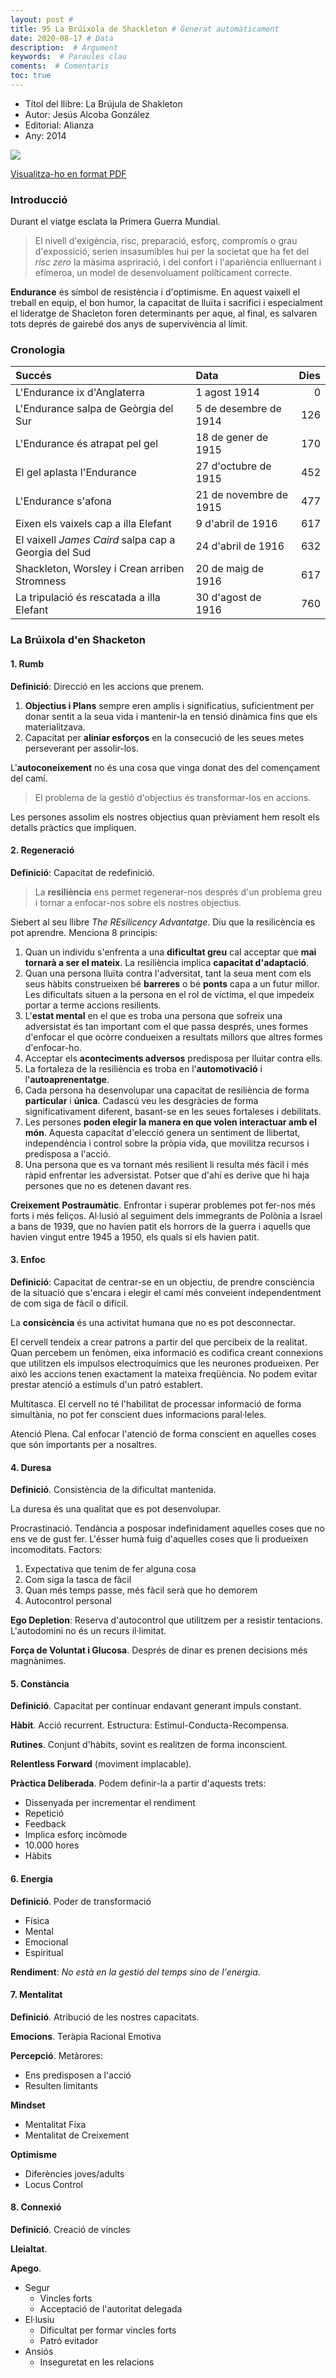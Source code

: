 ```yaml
---
layout: post # 
title: 95 La Brúixola de Shackleton # Generat automàticament
date: 2020-08-17 # Data
description:  # Argument
keywords:  # Paraules clau
coments:  # Comentaris
toc: true
---
```


- Títol del llibre: La Brújula de Shakleton
- Autor: Jesús Alcoba González
- Editorial: Alianza
- Any: 2014

![](/img/shackleton.png)

[Visualitza-ho en format PDF](/files/pdf/shackleton.pdf)

### Introducció ###

Durant el viatge esclata la Primera Guerra Mundial.

> El nivell d'exigència, risc, preparació, esforç, compromís o grau d'expossició, serien insasumibles hui per la societat que ha fet del *risc zero* la màsima aspriració, i del confort i l'apariència enlluernant i efímeroa, un model de desenvoluament políticament correcte.

**Endurance** és símbol de resistència i d'optimisme. En aquest vaixell el treball en equip, el bon humor, la capacitat de lluïta i sacrifici i especialment el lideratge de Shacleton foren determinants per aque, al final, es salvaren tots deprés de gairebé dos anys de supervivència al límit.

### Cronologia ###

Succés                                               | Data                   | Dies 
:----------------------------------------------------|:-----------------------|-----:
L'Endurance ix d'Anglaterra                          | 1 agost 1914           |   0
L'Endurance salpa de Geòrgia del Sur                 | 5 de desembre de 1914  | 126
L'Endurance és atrapat pel gel                       | 18 de gener de 1915    | 170 
El gel aplasta l'Endurance                           | 27 d'octubre de 1915   | 452
L'Endurance s'afona                                  | 21 de novembre de 1915 | 477
Eixen els vaixels cap a illa Elefant                 | 9 d'abril de 1916      | 617
El vaixell *James Caird* salpa cap a Georgia del Sud | 24 d'abril de 1916     | 632
Shackleton, Worsley i Crean arriben Stromness        | 20 de maig de 1916     | 617
La tripulació és rescatada a illa Elefant            | 30 d'agost de 1916     | 760



### La Brúixola d'en Shacketon

#### 1. Rumb

**Definició**: Direcció en les accions que prenem.

1. **Objectius i Plans** sempre eren amplis i significatius, suficientment per donar sentit a la seua vida i mantenir-la en tensió dinàmica fins que els materialitzava.
2. Capacitat per **aliniar esforços** en la consecució de les seues metes perseverant per assolir-los.

L'**autoconeixement** no és una cosa que vinga donat des del començament del camí.

> El problema de la gestió d'objectius és transformar-los en accions.

Les persones assolim els nostres objectius quan prèviament hem resolt els detalls pràctics que impliquen.

#### 2. Regeneració

**Definició**: Capacitat de redefinició.

> La **resiliència** ens permet regenerar-nos després d'un problema greu i tornar a enfocar-nos sobre els nostres objectius.

Siebert al seu llibre *The REsilicency Advantatge*. Diu que la resilicència es pot aprendre. Menciona 8 principis:

1. Quan un individu s'enfrenta a una **dificultat greu** cal acceptar que **mai tornarà a ser el mateix**. La resiliència implica **capacitat d'adaptació**.
2. Quan una persona lluïta contra l'adversitat, tant la seua ment com els seus hàbits construeixen bé **barreres** o bé **ponts** capa a un futur millor. Les dificultats situen a la persona en el rol de víctima, el que impedeix portar a terme accions resilients.
3. L'**estat mental** en el que es troba una persona que sofreix una adversistat és tan important com el que passa després, unes formes d'enfocar el que ocòrre condueixen a resultats millors que altres formes d'enfocar-ho.
4. Acceptar els **aconteciments adversos** predisposa per lluitar contra ells.
5. La fortaleza de la resiliència es troba en l'**automotivació** i l'**autoaprenentatge**.
6. Cada persona ha desenvolupar una capacitat de resiliència de forma **particular** i **única**. Cadascú veu les desgràcies de forma significativament diferent, basant-se en les seues fortaleses i debilitats.
7. Les persones **poden elegir la manera en que volen interactuar amb el món**. Aquesta capacitat d'elecció genera un sentiment de llibertat, independència i control sobre la pròpia vida, que movilitza recursos i predisposa a l'acció.
8. Una persona que es va tornant més resilient li resulta més fàcil i més ràpid enfrentar les adversistat. Potser que d'ahí es derive que hi haja persones que no es detenen davant res.

**Creixement Postraumàtic**. Enfrontar i superar problemes pot fer-nos més forts i més feliços. Al·lusió al seguiment dels immegrants de Polònia a Israel a bans de 1939, que no havien patit els horrors de la guerra i aquells que havien vingut entre 1945 a 1950, els quals sí els havien patit.

#### 3. Enfoc

**Definició**: Capacitat de centrar-se en un objectiu, de prendre consciència de la situació que s'encara i elegir el camí més conveient independentment de com siga de fàcil o difícil.

La **consicència** és una activitat humana que no es pot desconnectar.

El cervell tendeix a crear patrons a partir del que percibeix de la realitat. Quan percebem un fenòmen, eixa informació es codifica creant connexions que utilitzen els impulsos electroquímics que les neurones produeixen. Per això les accions tenen exactament la mateixa freqüència. No podem evitar prestar atenció a estímuls d'un patró establert.

Multitasca. El cervell no té l'habilitat de processar informació de forma simultània, no pot fer conscient dues informacions paral·leles.

Atenció Plena. Cal enfocar l'atenció de forma conscient en aquelles coses que són importants per a nosaltres.

#### 4. Duresa

**Definició**. Consistència de la dificultat mantenida.

La duresa és una qualitat que es pot desenvolupar.

Procrastinació. Tendància a posposar indefinidament aquelles coses que no ens ve de gust fer. L'ésser humà fuig d'aquelles coses que li produeixen incomoditats. Factors:

1. Expectativa que tenim de fer alguna cosa
2. Com siga la tasca de fàcil 
3. Quan més temps passe, més fàcil serà que ho demorem
4. Autocontrol personal

**Ego Depletion**: Reserva d'autocontrol que utilitzem per a resistir tentacions. L'autodomini no és un recurs il·limitat.

**Força de Voluntat i Glucosa**. Després de dinar es prenen decisions més magnànimes.

#### 5. Constància

**Definició**. Capacitat per continuar endavant generant impuls constant.

**Hàbit**. Acció recurrent. Estructura: Estímul-Conducta-Recompensa.

**Rutines**. Conjunt d'hàbits, sovint es realitzen de forma inconscient.

**Relentless Forward** (moviment implacable).

**Pràctica Deliberada**. Podem definir-la a partir d'aquests trets:
- Dissenyada per incrementar el rendiment
- Repetició
- Feedback
- Implica esforç incòmode
- 10.000 hores
- Hàbits

#### 6. Energia

**Definició**. Poder de transformació

- Física
- Mental
- Emocional
- Espiritual

**Rendiment**: *No està en la gestió del temps sino de l'energia*.

#### 7. Mentalitat

**Definició**. Atribució de les nostres capacitats.

**Emocions**. Teràpia Racional Emotiva

**Percepció**. Metàrores:
- Ens predisposen a l'acció
- Resulten limitants

**Mindset**
- Mentalitat Fixa
- Mentalitat de Creixement

**Optimisme**
- Diferències joves/adults
- Locus Control

#### 8. Connexió

**Definició**. Creació de vincles

**Lleialtat**.

**Apego**.

- Segur
	- Vincles forts
	- Acceptació de l'autoritat delegada
- El·lusiu
	- Dificultat per formar vincles forts
	- Patró evitador
- Ansiós
	- Inseguretat en les relacions

